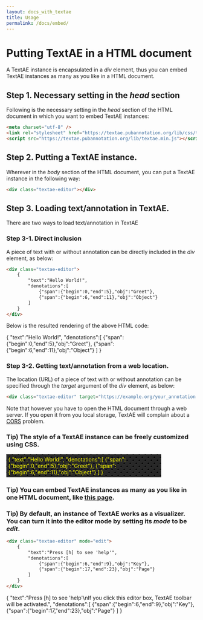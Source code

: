 ```yaml
---
layout: docs_with_textae
title: Usage
permalink: /docs/embed/
---
```


# Putting TextAE in a HTML document

A TextAE instance is encapsulated in a _div_ element,
thus you can embed TextAE instances as many as you like in a HTML document.

## Step 1. Necessary setting in the _head_ section

Following is the necessary setting in the _head_ section of the HTML document in which you want to embed TextAE instances:

```HTML
<meta charset="utf-8" />
<link rel="stylesheet" href="https://textae.pubannotation.org/lib/css/textae.min.css" />
<script src="https://textae.pubannotation.org/lib/textae.min.js"></script>
```

## Step 2. Putting a TextAE instance.

Wherever in the _body_ section of the HTML document, you can put a TextAE instance in the following way:
```HTML
<div class="textae-editor"></div>
```

## Step 3. Loading text/annotation in TextAE.

There are two ways to load text/annotation in TextAE

### Step 3-1. Direct inclusion

A piece of text with or without annotation can be directly included in the _div_ element, as below:

```HTML
<div class="textae-editor">
	{
		"text":"Hello World!",
		"denotations":[
			{"span":{"begin":0,"end":5},"obj":"Greet"},
			{"span":{"begin":6,"end":11},"obj":"Object"}
		]
	}
</div>
```

Below is the resulted rendering of the above HTML code:

<div class="textae-editor" mode="view">
	{
		"text":"Hello World!",
		"denotations":[
			{"span":{"begin":0,"end":5},"obj":"Greet"},
			{"span":{"begin":6,"end":11},"obj":"Object"}
		]
	}
</div>


### Step 3-2. Getting text/annotation from a web location.

The location (URL) of a piece of text with or without annotation can be specified through the _target_ argument of the _div_ element, as below:

```HTML
<div class="textae-editor" target="https://example.org/your_annotation.json"></div>
```

Note that however you have to open the HTML document through a web server.
If you open it from you local storage, TextAE will complain about a [CORS](https://en.wikipedia.org/wiki/Cross-origin_resource_sharing) problem.

### Tip) The style of a TextAE instance can be freely customized using CSS.

<div class="textae-editor" style="color:yellow; width:400px; padding:5px; background:
radial-gradient(black 15%, transparent 16%) 0 0,
radial-gradient(black 15%, transparent 16%) 8px 8px,
radial-gradient(rgba(255,255,255,.1) 15%, transparent 20%) 0 1px,
radial-gradient(rgba(255,255,255,.1) 15%, transparent 20%) 8px 9px;
background-color:#282828;
background-size:16px 16px;">
{
"text":"Hello World!",
"denotations":[
	{"span":{"begin":0,"end":5},"obj":"Greet"},
	{"span":{"begin":6,"end":11},"obj":"Object"}
]
}
</div>

### Tip) You can embed TextAE instances as many as you like in one HTML document, like [this page](https://www.pubannotation.org).

### Tip) By default, an instance of TextAE works as a visualizer. You can turn it into the editor mode by setting its _mode_ to be _edit_.

```HTML
<div class="textae-editor" mode="edit">
	{
		"text":"Press [h] to see 'help'",
		"denotations":[
			{"span":{"begin":6,"end":9},"obj":"Key"},
			{"span":{"begin":17,"end":23},"obj":"Page"}
		]
	}
</div>
```

<div class="textae-editor" mode="edit" style="color: #111111">
{
"text":"Press [h] to see 'help'\nIf you click this editor box, TextAE toolbar will be activated.",
"denotations":[
	{"span":{"begin":6,"end":9},"obj":"Key"},
	{"span":{"begin":17,"end":23},"obj":"Page"}
]
}
</div>
